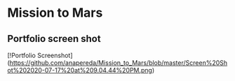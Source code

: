 # Mission to Mars

## Portfolio screen shot

[!Portfolio Screenshot] (https://github.com/anapereda/Mission_to_Mars/blob/master/Screen%20Shot%202020-07-17%20at%209.04.44%20PM.png)
